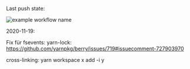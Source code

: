 Last push state:

![example workflow name](https://github.com/LetoThe2nd/typescript-boilerplate/workflows/Node.js%20CI/badge.svg)

2020-11-19:

Fix für fsevents:
yarn-lock: https://github.com/yarnpkg/berry/issues/719#issuecomment-727903970

cross-linking:
yarn workspace x add -i y